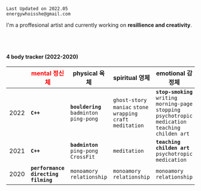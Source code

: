 <br>
<br>

```
Last Updated on 2022.05
energywhoisshe@gmail.com
```

I'm a proffesional artist and currently working on **resillience and creativity**.

<br>
<br>

#### 4 body tracker (2022-2020)

| | <span style="color:red"> mental 정신체 | physical 육체 | spiritual 영체 | emotional 감정체 |
|---|---|---|---|---|
|2022| **`C++`** | **`bouldering`** `badminton` `ping-pong` | `ghost-story maniac` `stone wrapping craft` `meditation` | **`stop-smoking`** `writing morning-page` `stopping psychotropic medication` `teaching childen art`|
|2021| **`C++`** | **`badminton`** `ping-pong` `CrossFit` | `meditation` | **`teaching childen art`** `psychotropic medication` |
|2020| **`performance directing`** **`filming`** | `monoamory relationship` | `monoamory relationship` | `monoamory relationship` |

<br>
<br>
<br>


<!--
**energywhoisshe/energywhoisshe** is a ✨ _special_ ✨ repository because its `README.md` (this file) appears on your GitHub profile.

Here are some ideas to get you started:

- 🔭 I’m currently working on ...
- 🌱 I’m currently learning ...
- 👯 I’m looking to collaborate on ...
- 🤔 I’m looking for help with ...
- 💬 Ask me about ...
- 📫 How to reach me: ...
- 😄 Pronouns: ...
- ⚡ Fun fact: ...
-->
